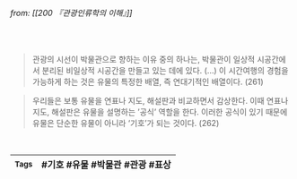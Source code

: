 
###### from: [[200 『관광인류학의 이해』]]

<br/>

>관광의 시선이 박물관으로 향하는 이유 중의 하나는, 박물관이 일상적 시공간에서 분리된 비일상적 시공간을 만들고 있는 데에 있다. (…) 이 시간여행의 경험을 가능하게 하는 것은 유물의 특정한 배열, 즉 연대기적인 배열이다. (261) 

>우리들은 보통 유물을 연표나 지도, 해설판과 비교하면서 감상한다. 이때 연표나 지도, 해설판은 유물을 설명하는 ’공식’ 역할을 한다. 이러한 공식이 있기 때문에 유물은 단순한 유물이 아니라 ‘기호’가 되는 것이다. (262)

<br/>

| <small> Tags </small> | #기호 #유물 #박물관 #관광 #표상 |
| --- | --- |
